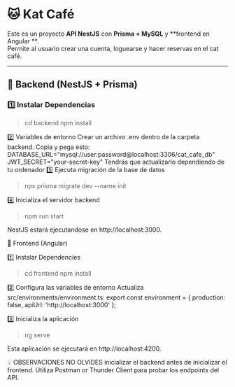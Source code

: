 # 🐱 Kat Café 

Este es un proyecto **API NestJS** con **Prisma + MySQL** y **frontend en Angular **.  
Permite al usuario crear una cuenta, loguearse y hacer reservas en el cat café.


---

## 🚀 Backend (NestJS + Prisma)

### 1️⃣ Instalar Dependencias

> cd backend
> npm install

2️⃣ Variables de entorno
Crear un archivo .env dentro de la carpeta backend.
Copia y pega esto:
DATABASE_URL="mysql://user:password@localhost:3306/cat_cafe_db"
JWT_SECRET="your-secret-key"
Tendrás que actualizarlo dependiendo de tu ordenador
3️⃣ Ejecuta migración de la base de datos
> npx prisma migrate dev --name init

4️⃣ Inicializa el servidor backend
> npm run start

NestJS estará ejecutandose en  http://localhost:3000.

🎨 Frontend (Angular)

1️⃣ Instalar Dependencies
> cd frontend
> npm install

2️⃣ Configura las variables de entorno
Actualiza src/environments/environment.ts:
export const environment = {
  production: false,
  apiUrl: 'http://localhost:3000'
};

3️⃣ Inicializa la aplicación

> ng serve

Esta aplicación se ejecutará en  http://localhost:4200.

💡 OBSERVACIONES
NO OLVIDES inicializar el backend antes de inicializar el frontend.
Utiliza Postman or Thunder Client para probar los endpoints del API.

